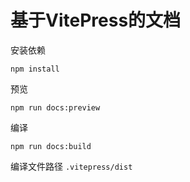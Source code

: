 # 基于VitePress的文档

安装依赖

    npm install

预览

    npm run docs:preview

编译

    npm run docs:build

编译文件路径 `.vitepress/dist`